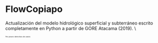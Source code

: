# FlowCopiapo
 
Actualización del modelo hidrológico superficial y subterráneo escrito completamente en Python a partir de GORE Atacama (2019). \

<span style="font-family:Papyrus; font-size:.5em;">No poseo derechos de autor. </span>
